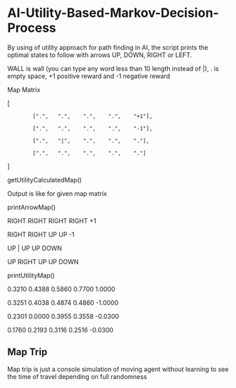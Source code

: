 # AI-Utility-Based-Markov-Decision-Process
By using of utility approach for path finding in AI, the script prints the optimal states to follow with arrows UP, DOWN, RIGHT or LEFT.



WALL is wall (you can type any word less than 10 length instead of |), . is empty space, +1 positive reward and -1 negative reward



Map Matrix

[

            [".",   ".",    ".",    ".",    "+1"],
            
            [".",   ".",    ".",    ".",    "-1"],
            
            [".",   "|",    ".",    ".",    "."],
            
            [".",   ".",    ".",    ".",    "."]
            
]




getUtilityCalculatedMap()

Output is like for given map matrix





printArrowMap()

RIGHT RIGHT RIGHT RIGHT +1 

RIGHT RIGHT UP UP -1 

UP | UP UP DOWN 

UP RIGHT UP UP DOWN 





printUtilityMap()

0.3210 0.4388 0.5860 0.7700 1.0000 

0.3251 0.4038 0.4874 0.4860 -1.0000 

0.2301 0.0000 0.3955 0.3558 -0.0300 

0.1760 0.2193 0.3116 0.2516 -0.0300 


## Map Trip

Map trip is just a console simulation of moving agent without learning to see the time of travel depending on full randomness
